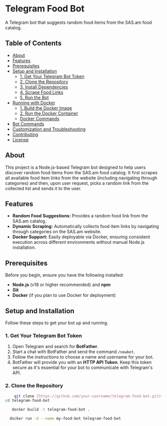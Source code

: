 # Telegram Food Bot

A Telegram bot that suggests random food items from the SAS.am food catalog.

## Table of Contents

- [About](#about)
- [Features](#features)
- [Prerequisites](#prerequisites)
- [Setup and Installation](#setup-and-installation)
    - [1. Get Your Telegram Bot Token](#1-get-your-telegram-bot-token)
    - [2. Clone the Repository](#2-clone-the-repository)
    - [3. Install Dependencies](#3-install-dependencies)
    - [4. Scrape Food Links](#4-scrape-food-links)
    - [5. Run the Bot](#5-run-the-bot)
- [Running with Docker](#running-with-docker)
    - [1. Build the Docker Image](#1-build-the-docker-image)
    - [2. Run the Docker Container](#2-run-the-docker-container)
    - [Docker Commands](#docker-commands)
- [Bot Commands](#bot-commands)
- [Customization and Troubleshooting](#customization-and-troubleshooting)
- [Contributing](#contributing)
- [License](#license)

## About

This project is a Node.js-based Telegram bot designed to help users discover random food items from the SAS.am food catalog. It first scrapes all available food item links from the website (including navigating through categories) and then, upon user request, picks a random link from the collected list and sends it to the user.

## Features

* **Random Food Suggestions:** Provides a random food link from the SAS.am catalog.
* **Dynamic Scraping:** Automatically collects food item links by navigating through categories on the SAS.am website.
* **Docker Support:** Easily deployable via Docker, ensuring consistent execution across different environments without manual Node.js installation.

## Prerequisites

Before you begin, ensure you have the following installed:

* **Node.js** (v18 or higher recommended) and **npm**
* **Git**
* **Docker** (if you plan to use Docker for deployment)

## Setup and Installation

Follow these steps to get your bot up and running.

### 1. Get Your Telegram Bot Token

1.  Open Telegram and search for **BotFather**.
2.  Start a chat with BotFather and send the command `/newbot`.
3.  Follow the instructions to choose a name and username for your bot.
4.  BotFather will provide you with an **HTTP API Token**. Keep this token secure as it's essential for your bot to communicate with Telegram's API.

### 2. Clone the Repository

```bash
    git clone [https://github.com/your-username/telegram-food-bot.git](https://github.com/your-username/telegram-food-bot.git) # Replace with your repo URL if you host it
cd telegram-food-bot
```

```bash
   docker build -t telegram-food-bot .
```

```bash
  docker run -d --name my-food-bot telegram-food-bot
```


